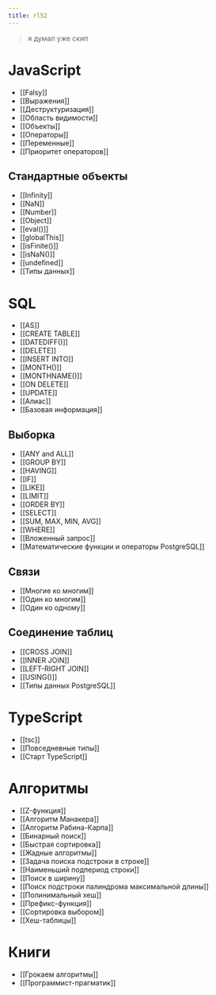 ```yaml
---
title: rl52
---
```


> я думал уже скип
# JavaScript
- [[Falsy]]
- [[Выражения]]
- [[Деструктуризация]]
- [[Область видимости]]
- [[Объекты]]
- [[Операторы]]
- [[Переменные]]
- [[Приоритет операторов]]
## Стандартные объекты
- [[Infinity]]
- [[NaN]]
- [[Number]]
- [[Object]]
- [[eval()]]
- [[globalThis]]
- [[isFinite()]]
- [[isNaN()]]
- [[undefined]]
- [[Типы данных]]
# SQL
- [[AS]]
- [[CREATE TABLE]]
- [[DATEDIFF()]]
- [[DELETE]]
- [[INSERT INTO]]
- [[MONTH()]]
- [[MONTHNAME()]]
- [[ON DELETE]]
- [[UPDATE]]
- [[Алиас]]
- [[Базовая информация]]
## Выборка
- [[ANY and ALL]]
- [[GROUP BY]]
- [[HAVING]]
- [[IF]]
- [[LIKE]]
- [[LIMIT]]
- [[ORDER BY]]
- [[SELECT]]
- [[SUM, MAX, MIN, AVG]]
- [[WHERE]]
- [[Вложенный запрос]]
- [[Математические функции и операторы PostgreSQL]]
## Связи
- [[Многие ко многим]]
- [[Один ко многим]]
- [[Один ко одному]]
## Соединение таблиц
- [[CROSS JOIN]]
- [[INNER JOIN]]
- [[LEFT-RIGHT JOIN]]
- [[USING()]]
- [[Типы данных PostgreSQL]]
# TypeScript
- [[tsc]]
- [[Повседневные типы]]
- [[Старт TypeScript]]
# Алгоритмы
- [[Z-функция]]
- [[Алгоритм Манакера]]
- [[Алгоритм Рабина-Карпа]]
- [[Бинарный поиск]]
- [[Быстрая сортировка]]
- [[Жадные алгоритмы]]
- [[Задача поиска подстроки в строке]]
- [[Наименьший подпериод строки]]
- [[Поиск в ширину]]
- [[Поиск подстроки палиндрома максимальной длины]]
- [[Полинимальный хеш]]
- [[Префикс-функция]]
- [[Сортировка выбором]]
- [[Хеш-таблицы]]
# Книги
- [[Грокаем алгоритмы]]
- [[Программист-прагматик]]
